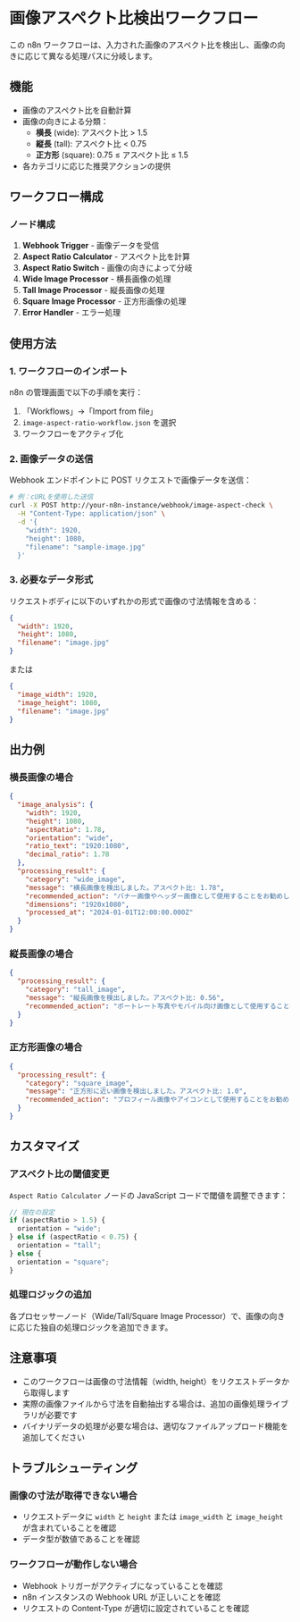 # 画像アスペクト比検出ワークフロー

この n8n ワークフローは、入力された画像のアスペクト比を検出し、画像の向きに応じて異なる処理パスに分岐します。

## 機能

- 画像のアスペクト比を自動計算
- 画像の向きによる分類：
  - **横長** (wide): アスペクト比 > 1.5
  - **縦長** (tall): アスペクト比 < 0.75
  - **正方形** (square): 0.75 ≤ アスペクト比 ≤ 1.5
- 各カテゴリに応じた推奨アクションの提供

## ワークフロー構成

### ノード構成

1. **Webhook Trigger** - 画像データを受信
2. **Aspect Ratio Calculator** - アスペクト比を計算
3. **Aspect Ratio Switch** - 画像の向きによって分岐
4. **Wide Image Processor** - 横長画像の処理
5. **Tall Image Processor** - 縦長画像の処理
6. **Square Image Processor** - 正方形画像の処理
7. **Error Handler** - エラー処理

## 使用方法

### 1. ワークフローのインポート

n8n の管理画面で以下の手順を実行：

1. 「Workflows」→「Import from file」
2. `image-aspect-ratio-workflow.json` を選択
3. ワークフローをアクティブ化

### 2. 画像データの送信

Webhook エンドポイントに POST リクエストで画像データを送信：

```bash
# 例：cURLを使用した送信
curl -X POST http://your-n8n-instance/webhook/image-aspect-check \
  -H "Content-Type: application/json" \
  -d '{
    "width": 1920,
    "height": 1080,
    "filename": "sample-image.jpg"
  }'
```

### 3. 必要なデータ形式

リクエストボディに以下のいずれかの形式で画像の寸法情報を含める：

```json
{
  "width": 1920,
  "height": 1080,
  "filename": "image.jpg"
}
```

または

```json
{
  "image_width": 1920,
  "image_height": 1080,
  "filename": "image.jpg"
}
```

## 出力例

### 横長画像の場合

```json
{
  "image_analysis": {
    "width": 1920,
    "height": 1080,
    "aspectRatio": 1.78,
    "orientation": "wide",
    "ratio_text": "1920:1080",
    "decimal_ratio": 1.78
  },
  "processing_result": {
    "category": "wide_image",
    "message": "横長画像を検出しました。アスペクト比: 1.78",
    "recommended_action": "バナー画像やヘッダー画像として使用することをお勧めします",
    "dimensions": "1920x1080",
    "processed_at": "2024-01-01T12:00:00.000Z"
  }
}
```

### 縦長画像の場合

```json
{
  "processing_result": {
    "category": "tall_image",
    "message": "縦長画像を検出しました。アスペクト比: 0.56",
    "recommended_action": "ポートレート写真やモバイル向け画像として使用することをお勧めします"
  }
}
```

### 正方形画像の場合

```json
{
  "processing_result": {
    "category": "square_image",
    "message": "正方形に近い画像を検出しました。アスペクト比: 1.0",
    "recommended_action": "プロフィール画像やアイコンとして使用することをお勧めします"
  }
}
```

## カスタマイズ

### アスペクト比の閾値変更

`Aspect Ratio Calculator` ノードの JavaScript コードで閾値を調整できます：

```javascript
// 現在の設定
if (aspectRatio > 1.5) {
  orientation = "wide";
} else if (aspectRatio < 0.75) {
  orientation = "tall";
} else {
  orientation = "square";
}
```

### 処理ロジックの追加

各プロセッサーノード（Wide/Tall/Square Image Processor）で、画像の向きに応じた独自の処理ロジックを追加できます。

## 注意事項

- このワークフローは画像の寸法情報（width, height）をリクエストデータから取得します
- 実際の画像ファイルから寸法を自動抽出する場合は、追加の画像処理ライブラリが必要です
- バイナリデータの処理が必要な場合は、適切なファイルアップロード機能を追加してください

## トラブルシューティング

### 画像の寸法が取得できない場合

- リクエストデータに `width` と `height` または `image_width` と `image_height` が含まれていることを確認
- データ型が数値であることを確認

### ワークフローが動作しない場合

- Webhook トリガーがアクティブになっていることを確認
- n8n インスタンスの Webhook URL が正しいことを確認
- リクエストの Content-Type が適切に設定されていることを確認
